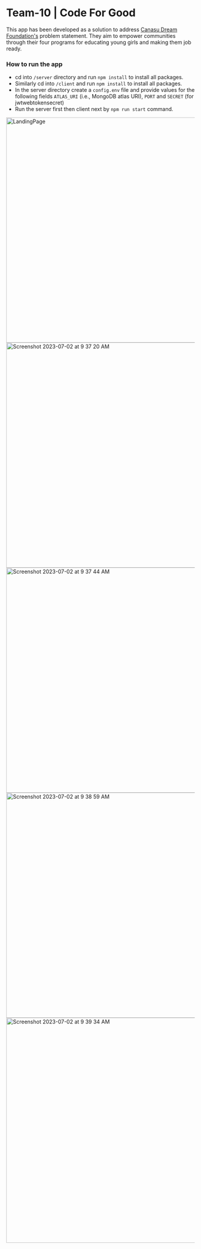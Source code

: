 # Team-10 | Code For Good
This app has been developed as a solution to address [Canasu Dream Foundation's](https://www.canasu.org/) problem statement. They aim to empower communities through their four programs for educating young girls and making them job ready.

### How to run the app
* cd into `/server` directory and run `npm install` to install all packages.
* Similarly cd into `/client` and run `npm install` to install all packages.
* In the server directory create a `config.env` file and provide values for the following fields `ATLAS_URI` (i.e., MongoDB atlas URI), `PORT` and `SECRET` (for jwtwebtokensecret)
* Run the server first then client next by `npm run start` command.

<img width="600" alt="LandingPage" src="https://github.com/IshitaBharadwaj/CFG-Team10-Empower_Women_App/assets/68071562/18389ba6-29e3-4846-a488-c31ad8738d22">

<img width="600" alt="Screenshot 2023-07-02 at 9 37 20 AM" src="https://github.com/IshitaBharadwaj/CFG-Team10-Empower_Women_App/assets/68071562/e114511a-2807-44f8-bb3a-03785f717a1e">

<img width="600" alt="Screenshot 2023-07-02 at 9 37 44 AM" src="https://github.com/IshitaBharadwaj/CFG-Team10-Empower_Women_App/assets/68071562/1e2340d8-3a79-49c5-bcf5-645842b20a13">

<img width="600" alt="Screenshot 2023-07-02 at 9 38 59 AM" src="https://github.com/IshitaBharadwaj/CFG-Team10-Empower_Women_App/assets/68071562/6dd71fba-9121-4180-953a-548c6404ba36">

<img width="600" alt="Screenshot 2023-07-02 at 9 39 34 AM" src="https://github.com/IshitaBharadwaj/CFG-Team10-Empower_Women_App/assets/68071562/5d04a5fc-62c2-4370-9291-e966b03c8a9f">

